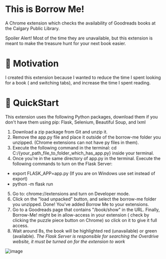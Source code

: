 # This is Borrow Me! 

A Chrome extension which checks the availability of Goodreads books at the Calgary Public Library.  

Spoiler Alert! Most of the time they are unavailable, but this extension is meant to make the treasure hunt for your next book easier. 

# 🌟 Motivation
I created this extension because I wanted to reduce the time I spent looking for a book ( and switching tabs), and increase the time I spent reading.

# 🚀 QuickStart
This extension uses the following Python packages, download them if you don't have them using pip: 
Flask, Selenium, Beautiful Soup, and lxml

1. Download a zip package from Git and unzip it.
2. Remove the app.py file and place it outside of the borrow-me folder you unzipped. (Chrome extensions can not have py files in them).
3. Execute the following command in the terminal: cd C:/{your_path_file_to_folder_which_has_app.py} inside your terminal.
4. Once you're in the same directory of app.py in the terminal. Execute the following commands to turn on the Flask Server:
  * export FLASK_APP=app.py (If you are on Windows use set instead of export)
  * python -m flask run 
5. Go to: chrome://extensions and turn on Developer mode.
6. Click on the "load unpacked" button, and select the borrow-me folder you unzipped. Done! You've added Borrow Me to your extensions.
7. Go to a Goodreads page that contains "/book/show" in the URL. Finally, Borrow-Me! might be in allow-access in your extension ( check by clicking the puzzle piece button on Chrome) so click on it to give it full access.
9. Wait around 8s, the book will be highlighted red (unavailable)  or green (available).
*The Flask Server is responsible for searching the Overdrive website, it must be turned on for the extension to work*

![image](https://github.com/enibalo/Borrow-Me/assets/49178664/bd8c99a8-16f0-44ae-92e4-81625b905fcd)




